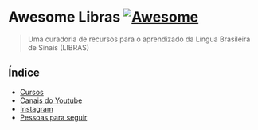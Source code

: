 # Awesome Libras [![Awesome](https://awesome.re/badge.svg)](https://awesome.re)

> Uma curadoria de recursos para o aprendizado da Língua Brasileira de Sinais (LIBRAS) 

## Índice

- [Cursos](#cursos)
- [Canais do Youtube](#canais)
- [Instagram](#instagram)
- [Pessoas para seguir](#pessoas)
